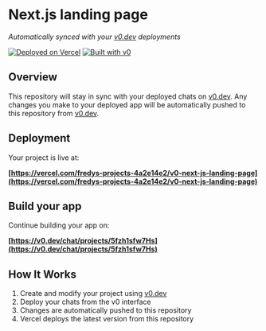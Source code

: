 # Next.js landing page

*Automatically synced with your [v0.dev](https://v0.dev) deployments*

[![Deployed on Vercel](https://img.shields.io/badge/Deployed%20on-Vercel-black?style=for-the-badge&logo=vercel)](https://vercel.com/fredys-projects-4a2e14e2/v0-next-js-landing-page)
[![Built with v0](https://img.shields.io/badge/Built%20with-v0.dev-black?style=for-the-badge)](https://v0.dev/chat/projects/5fzh1sfw7Hs)

## Overview

This repository will stay in sync with your deployed chats on [v0.dev](https://v0.dev).
Any changes you make to your deployed app will be automatically pushed to this repository from [v0.dev](https://v0.dev).

## Deployment

Your project is live at:

**[https://vercel.com/fredys-projects-4a2e14e2/v0-next-js-landing-page](https://vercel.com/fredys-projects-4a2e14e2/v0-next-js-landing-page)**

## Build your app

Continue building your app on:

**[https://v0.dev/chat/projects/5fzh1sfw7Hs](https://v0.dev/chat/projects/5fzh1sfw7Hs)**

## How It Works

1. Create and modify your project using [v0.dev](https://v0.dev)
2. Deploy your chats from the v0 interface
3. Changes are automatically pushed to this repository
4. Vercel deploys the latest version from this repository